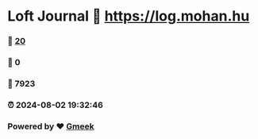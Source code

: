 # Loft Journal :link: https://log.mohan.hu 
### :page_facing_up: [20](https://log.mohan.hu/tag.html) 
### :speech_balloon: 0 
### :hibiscus: 7923 
### :alarm_clock: 2024-08-02 19:32:46 
### Powered by :heart: [Gmeek](https://github.com/Meekdai/Gmeek)
